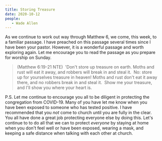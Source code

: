 ```yaml
---
title: Storing Treasure
date: 2020-10-12
people: 
   - Wade Allen
---
```


As we continue to work out way through Matthew 6, we come, this week, to a familiar passage. I have preached on this passage several times since I have been your pastor. However, it is a wonderful passage and worth exploring again. Let me encourage you to read the passage as you prepare for worship on Sunday.

> (Matthew 6:19-21 NTE)  'Don't store up treasure on earth. Moths and rust will eat it away, and robbers will break in and steal it.   No: store up for yourselves treasure in heaven! Moths and rust don't eat it away there, and no robbers break in and steal it.   Show me your treasure, and I'll show you where your heart is. 

P.S. Let me continue to encourage you all to be diligent in protecting the congregation from COVID-19. Many of you have let me know when you have been exposed to someone who has tested positive. I have recommended that you *not* come to church until you are fully in the clear. You all have done a great job protecting everyone else by doing this. Let's continue to to do all that we can to protect *everyone* by staying at home when you don't feel well or have been exposed, wearing a mask, and keeping a safe distance when talking with each other at church.
